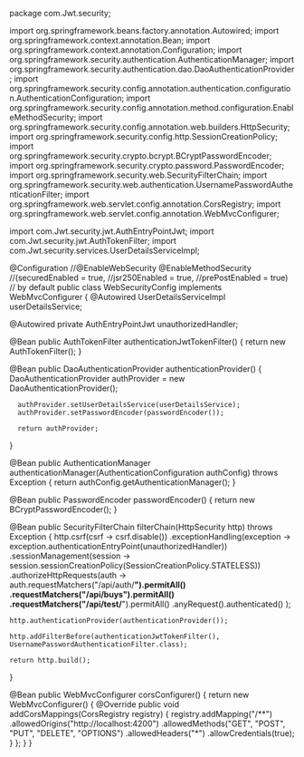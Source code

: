 package com.Jwt.security;

import org.springframework.beans.factory.annotation.Autowired;
import org.springframework.context.annotation.Bean;
import org.springframework.context.annotation.Configuration;
import org.springframework.security.authentication.AuthenticationManager;
import org.springframework.security.authentication.dao.DaoAuthenticationProvider;
import org.springframework.security.config.annotation.authentication.configuration.AuthenticationConfiguration;
import org.springframework.security.config.annotation.method.configuration.EnableMethodSecurity;
import org.springframework.security.config.annotation.web.builders.HttpSecurity;
import org.springframework.security.config.http.SessionCreationPolicy;
import org.springframework.security.crypto.bcrypt.BCryptPasswordEncoder;
import org.springframework.security.crypto.password.PasswordEncoder;
import org.springframework.security.web.SecurityFilterChain;
import org.springframework.security.web.authentication.UsernamePasswordAuthenticationFilter;
import org.springframework.web.servlet.config.annotation.CorsRegistry;
import org.springframework.web.servlet.config.annotation.WebMvcConfigurer;

import com.Jwt.security.jwt.AuthEntryPointJwt;
import com.Jwt.security.jwt.AuthTokenFilter;
import com.Jwt.security.services.UserDetailsServiceImpl;

@Configuration
//@EnableWebSecurity
@EnableMethodSecurity
//(securedEnabled = true,
//jsr250Enabled = true,
//prePostEnabled = true) // by default
public class WebSecurityConfig implements WebMvcConfigurer {
  @Autowired
  UserDetailsServiceImpl userDetailsService;

  @Autowired
  private AuthEntryPointJwt unauthorizedHandler;

  @Bean
  public AuthTokenFilter authenticationJwtTokenFilter() {
    return new AuthTokenFilter();
  }	

  @Bean
  public DaoAuthenticationProvider authenticationProvider() {
      DaoAuthenticationProvider authProvider = new DaoAuthenticationProvider();
       
      authProvider.setUserDetailsService(userDetailsService);
      authProvider.setPasswordEncoder(passwordEncoder());
   
      return authProvider;
  }
  
  @Bean
  public AuthenticationManager authenticationManager(AuthenticationConfiguration authConfig) throws Exception {
    return authConfig.getAuthenticationManager();
  }

  @Bean
  public PasswordEncoder passwordEncoder() {
    return new BCryptPasswordEncoder();
  }

  @Bean
  public SecurityFilterChain filterChain(HttpSecurity http) throws Exception {
    http.csrf(csrf -> csrf.disable())
        .exceptionHandling(exception -> exception.authenticationEntryPoint(unauthorizedHandler))
        .sessionManagement(session -> session.sessionCreationPolicy(SessionCreationPolicy.STATELESS))
        .authorizeHttpRequests(auth -> 
          auth.requestMatchers("/api/auth/**").permitAll()
          .requestMatchers("/api/buys").permitAll()
              .requestMatchers("/api/test/**").permitAll()
              .anyRequest().authenticated()
        );
    
    http.authenticationProvider(authenticationProvider());

    http.addFilterBefore(authenticationJwtTokenFilter(), UsernamePasswordAuthenticationFilter.class);
    
    return http.build();
  }
  
  @Bean
  public WebMvcConfigurer corsConfigurer() {
      return new WebMvcConfigurer() {
          @Override
          public void addCorsMappings(CorsRegistry registry) {
              registry.addMapping("/**")
                      .allowedOrigins("http://localhost:4200")
                      .allowedMethods("GET", "POST", "PUT", "DELETE", "OPTIONS")
                      .allowedHeaders("*")
                      .allowCredentials(true);
          }
      };
  }
}
